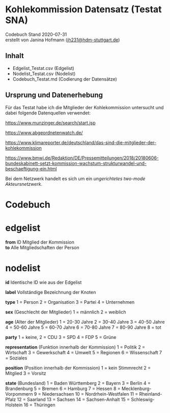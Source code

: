 # Kohlekommission Datensatz (Testat SNA)  #
Codebuch Stand 2020-07-31   
erstellt von Janina Hofmann (jh231@hdm-stuttgart.de)

## Inhalt
- Edgelist_Testat.csv (Edgelist)
- Nodelist_Testat.csv (Nodelist)
- Codebuch_Testat.md (Codierung der Datensätze)

## Ursprung und Datenerhebung

Für das Testat habe ich die Mitglieder der Kohlekommission untersucht und dabei folgende Datenquellen verwendet:

https://www.munzinger.de/search/start.jsp

https://www.abgeordnetenwatch.de/

https://www.klimareporter.de/deutschland/das-sind-die-mitglieder-der-kohlekommission

https://www.bmwi.de/Redaktion/DE/Pressemitteilungen/2018/20180606-bundeskabinett-setzt-kommission-wachstum-strukturwandel-und-beschaeftigung-ein.html

Bei dem Netzwerk handelt es sich um ein *ungerichtetes two-mode Akteursnetzwerk*.

# Codebuch																	
																	
# edgelist		

**from**	ID Mitglied der Kommission																
**to**	Alle Mitgliedschaften der Person																
																	
# nodelist	

**id**	Identische ID wie aus der Edgelist


**label**	Vollständige Bezeichnung der Knoten																

**type**	1 = Person 2 = Organisation 3 = Partei 4 = Unternehmen															

**sex**	(Geschlecht der Mitglieder) 1 = männlich 2 = weiblich	


**age**	(Alter der Mitglieder) 1 = 20-30 Jahre 2 = 30-40 Jahre 3 = 40-50 Jahre 4 = 50-60 Jahre 5 = 60-70 Jahre 6 = 70-80 Jahre 7 = 80-90 Jahre 8 = tot		


**party**	1 = keine, 2 = CDU 3 = SPD 4 = FDP 5 = Grüne																

**representation**	(Funktion innerhalb der Kommission)  1 = Politik 2 = Wirtschaft 3 = Gewerkschaft 4 = Umwelt 5 = Regionen 6 = Wissenschaft 7 = Soziales	


**position**	(Position innerhalb der Kommission) 1 = kein Stimmrecht 2 = Mitglied 3 = Vorsitz


**state**	(Bundesland) 1 = Baden Württemberg 2 = Bayern 3 = Berlin 4 = Brandenburg 5 = Bremen 6 = Hamburg 7 = Hessen 8 = Mecklenburg-Vorpommern 9 = Niedersachsen 10 = Nordrhein-Westfalen 11 = Rheinland-Pfalz 12 = Saarland 13 = Sachsen 14 = Sachsen-Anhalt 15 = Schleswig-Holstein 16 = Thüringen																																
